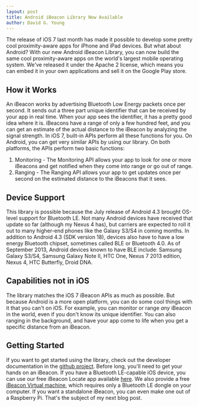 ```yaml
---
layout: post
title: Android iBeacon Library Now Available
author: David G. Young
---
```


The release of iOS 7 last month has made it possible to develop some pretty cool proximity-aware apps for iPhone and iPad devices.
But what about Android?  With our new Android iBeacon Library, you can now build the same cool proximity-aware apps on the world's
largest mobile operating system.  We've released it under the Apache 2 license, which means you can embed it in your own applications
and sell it on the Google Play store.

## How it Works

An iBeacon works by advertising Bluetooth Low Energy packets once per second.  It sends out a three part unique identifier that can be
received by your app in real time.  When your app sees the identifier, it has a pretty good idea where it is.  iBeacons have a range of only
a few hundred feet, and you can get an estimate of the actual distance to the iBeacon by analyzing the signal strength.  In iOS 7, built-in
APIs perform all these functions for you.  On Android, you can get very similar APIs by using our library.  On both platforms, the APIs perform
two basic functions:

1. Monitoring - The Monitoring API allows your app to look for one or more iBeacons and get notified when they come into range or go out of range.
2. Ranging - The Ranging API allows your app to get updates once per second on the estimated distance to the iBeacons that it sees.

## Device Support

This library is possible because the July release of Android 4.3 brought OS-level support for Bluetooth LE.  Not many Android devices have
received that update so far (although my Nexus 4 has), but carriers are expected to roll it out to many higher-end phones like the Galaxy S3/S4 in
coming months.  In addition to Android 4.3 (SDK version 18), devices also have to have a low energy Bluetooth chipset, sometimes called BLE or Bluetooth 4.0. As of September 2013, Android devices known to have BLE include: Samsung Galaxy S3/S4, Samsung Galaxy Note II, HTC One, Nexus 7 2013 edition, Nexus 4, HTC Butterfly, Droid DNA.

## Capabilities not in iOS

The library matches the iOS 7 iBeacon APIs as much as possible.  But because Android is a more open platform, you can do some cool things with it
that you can't on iOS.  For example, you can monitor or range *any* iBeacon in the world, even if you don't know its unique identifier.  You can also ranging in the background, and have your app come to life when you get a specific distance from an iBeacon.

## Getting Started

If you want to get started using the library, check out the developer documentation in the [github project](https://github.com/RadiusNetworks/android-ibeacon-service).  Before long, you'll need to get your hands on an iBeacon.  If you have a Bluetooth LE-capable iOS device, you can use our free iBeacon Locate app available [here](https://play.google.com/store/apps/details?id=com.radiusnetworks.ibeaconlocate&hl=en). We also provide a free [iBeacon Virtual machine](https://github.com/RadiusNetworks/android-ibeacon-service/wiki/Virtual-iBeacon), which requires only a Bluetooth LE dongle on  your computer.  If you want a standalone iBeacon, you can even make one out of a Raspberry Pi.  That's the subject of my next blog post.

